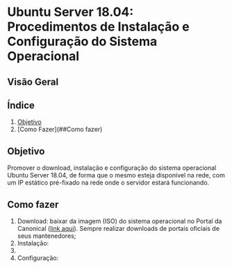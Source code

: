 # Ubuntu Server 18.04: Procedimentos de Instalação e Configuração do Sistema Operacional

## Visão Geral



## Índice

1. [Objetivo](##Objetivo)
2. [Como Fazer](##Como fazer)

## Objetivo

Promover o download, instalação e configuração do sistema operacional Ubuntu Server 18.04, de forma que o mesmo esteja disponível na rede, com um IP estático pré-fixado na rede onde o servidor estará funcionando.

## Como fazer

1. Download: baixar da imagem (ISO) do sistema operacional no Portal da Canonical ([link aqui](https://ubuntu.com/download/server/thank-you?version=18.04.4&architecture=amd64)). Sempre realizar downloads de portais oficiais de seus mantenedores;
2. Instalação: 
3. 
4. Configuração:





